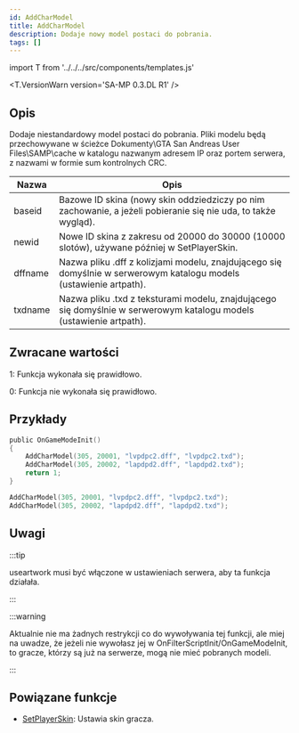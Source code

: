 ```yaml
---
id: AddCharModel
title: AddCharModel
description: Dodaje nowy model postaci do pobrania.
tags: []
---
```


import T from '../../../src/components/templates.js'

<T.VersionWarn version='SA-MP 0.3.DL R1' />

## Opis

Dodaje niestandardowy model postaci do pobrania. Pliki modelu będą przechowywane w ścieżce Dokumenty\GTA San Andreas User Files\SAMP\cache w katalogu nazwanym adresem IP oraz portem serwera, z nazwami w formie sum kontrolnych CRC.

| Nazwa   | Opis                                                                                                                |
| ------- | ------------------------------------------------------------------------------------------------------------------- |
| baseid  | Bazowe ID skina (nowy skin oddziedziczy po nim zachowanie, a jeżeli pobieranie się nie uda, to także wygląd).       |
| newid   | Nowe ID skina z zakresu od 20000 do 30000 (10000 slotów), używane później w SetPlayerSkin.                          |
| dffname | Nazwa pliku .dff z kolizjami modelu, znajdującego się domyślnie w serwerowym katalogu models (ustawienie artpath).  |
| txdname | Nazwa pliku .txd z teksturami modelu, znajdującego się domyślnie w serwerowym katalogu models (ustawienie artpath). |

## Zwracane wartości

1: Funkcja wykonała się prawidłowo.

0: Funkcja nie wykonała się prawidłowo.

## Przykłady

```c
public OnGameModeInit()
{
    AddCharModel(305, 20001, "lvpdpc2.dff", "lvpdpc2.txd");
    AddCharModel(305, 20002, "lapdpd2.dff", "lapdpd2.txd");
    return 1;
}
```

```c
AddCharModel(305, 20001, "lvpdpc2.dff", "lvpdpc2.txd");
AddCharModel(305, 20002, "lapdpd2.dff", "lapdpd2.txd");
```

## Uwagi

:::tip

useartwork musi być włączone w ustawieniach serwera, aby ta funkcja działała.

:::

:::warning

Aktualnie nie ma żadnych restrykcji co do wywoływania tej funkcji, ale miej na uwadze, że jeżeli nie wywołasz jej w OnFilterScriptInit/OnGameModeInit, to gracze, którzy są już na serwerze, mogą nie mieć pobranych modeli.

:::

## Powiązane funkcje

- [SetPlayerSkin](SetPlayerSkin.md): Ustawia skin gracza.
